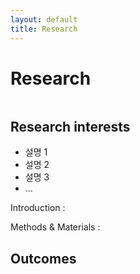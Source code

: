 ```yaml
---
layout: default
title: Research
---
```


<div class="post">
	<h1 class="pageTitle"> Research </h1>
	<img src="{{ '/assets/img/Cute Weddell Seal.jpg' | prepend: site.baseurl }}" alt="">
	<h2>Research interests</h2>
		<ul>
		<li>설명 1</li>
  		<li>설명 2</li>
  		<li>설명 3</li>
  		<li>...</li>
  	  	</ul>
	<p class="intro"> Introduction :  </p>
	<p class="intro"> Methods & Materials :  </p>
	<h2>Outcomes</h2>

</div>
